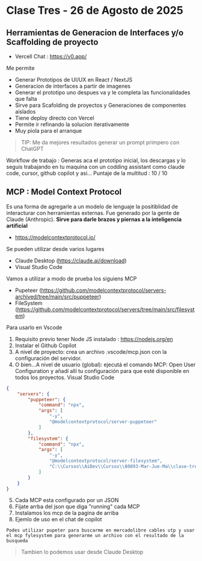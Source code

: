 # Clase Tres - 26 de Agosto de 2025

## Herramientas de Generacion de Interfaces y/o Scaffolding de proyecto

* Vercell Chat  : https://v0.app/
    
Me permite
* Generar Prototipos de UI/UX en React / NextJS
* Generacion de interfaces a partir de imagenes
* Generar el prototipo uno despues va y le completa las funcionalidades que falta
* Sirve para Scafolding de proyectos y Generaciones de componentes aislados
* Tiene deploy directo con Vercel
* Permite ir refinando la solucion iterativamente
* Muy piola para el arranque

> TIP: Me da mejores resultados generar un prompt primpero con ChatGPT

Workflow de trabajo : Generas aca el prototipo inicial, los descargas y lo seguis trabajando en tu maquina con un codding assistant como claude code, cursor, github copilot y asi...
Puntaje de la multitud : 10 / 10

## MCP : Model Context Protocol

Es una forma de agregarle a un modelo de lenguaje la positiblidad de interacturar con herramientas externas. Fue generado por la gente de Claude (Anthropic). **Sirve para darle brazos y piernas a la inteligencia artificial**
* https://modelcontextprotocol.io/
     
Se pueden utilizar desde varios lugares
* Claude Desktop (https://claude.ai/download)
* Visual Studio Code

Vamos a utilizar a modo de prueba los siguiens MCP
* Pupeteer (https://github.com/modelcontextprotocol/servers-archived/tree/main/src/puppeteer)
* FileSystem (https://github.com/modelcontextprotocol/servers/tree/main/src/filesystem)

Para usarlo en Vscode
1. Requisito previo tener Node JS instalado : https://nodejs.org/en
2. Instalar el Github Copilot
3. A nivel de proyecto: crea un archivo .vscode/mcp.json con la configuración del servidor.
4. O bien...A nivel de usuario (global): ejecutá el comando MCP: Open User Configuration y añadí allí tu configuración para que esté disponible en todos los proyectos. 
Visual Studio Code
   
```json
{
    "servers": {
        "puppeteer": {
            "command": "npx",
            "args": [
                "-y",
                "@modelcontextprotocol/server-puppeteer"
            ]
        },
        "filesystem": {
            "command": "npx",
            "args": [
                "-y",
                "@modelcontextprotocol/server-filesystem",
                "C:\\Cursos\\AiDev\\Cursos\\80893-Mar-Jue-Ma\\clase-tres\\workspace\\fileSystem",
            ]
        }
    }
}
```
5. Cada MCP esta configurado por un JSON
6. Fijate arrba del json que diga "running" cada MCP
7. Instalamos los mcp de la pagina de arriba
8. Ejemlo de uso en el chat de copilot
```prompt
Podes utilizar pupeter para buscarme en mercadolibre cables utp y usar el mcp fylesystem para generarme un archivo con el resultado de la busqueda
```

> Tambien lo podemos usar desde Claude Desktop
